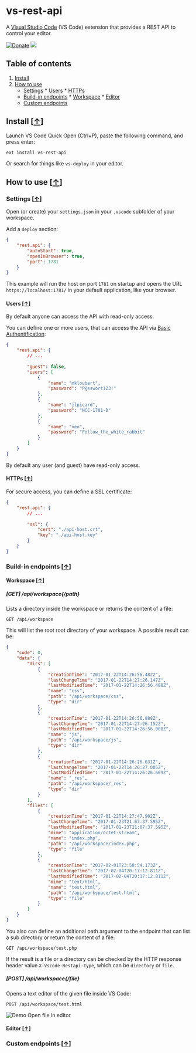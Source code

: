 # vs-rest-api

A [Visual Studio Code](https://code.visualstudio.com/) (VS Code) extension that provides a REST API to control your editor.

[![Donate](https://img.shields.io/badge/Donate-PayPal-green.svg)](https://www.paypal.com/cgi-bin/webscr?cmd=_s-xclick&hosted_button_id=9J3ZR95RJE2BA) [![](https://api.flattr.com/button/flattr-badge-large.png)](https://flattr.com/submit/auto?fid=o62pkd&url=https%3A%2F%2Fgithub.com%2Fmkloubert%2Fvs-rest-api)

## Table of contents

1. [Install](#install-)
2. [How to use](#how-to-use-)
   * [Settings](#settings-)
         * [Users](#users-)
         * [HTTPs](#https-)
   * [Build-in endpoints](#build-in-endpoints-)
         * [Workspace](#workspace-)
         * [Editor](#editor-)
   * [Custom endpoints](#custom-endpoints-)

## Install [[&uarr;](#table-of-contents)]

Launch VS Code Quick Open (Ctrl+P), paste the following command, and press enter:

```bash
ext install vs-rest-api
```

Or search for things like `vs-deploy` in your editor.

## How to use [[&uarr;](#table-of-contents)]

### Settings [[&uarr;](#how-to-use-)]

Open (or create) your `settings.json` in your `.vscode` subfolder of your workspace.

Add a `deploy` section:

```json
{
    "rest.api": {
        "autoStart": true,
        "openInBrowser": true,
        "port": 1781
    }
}
```

This example will run the host on port `1781` on startup and opens the URL `https://localhost:1781/` in your default application, like your browser.

#### Users [[&uarr;](#settings-)]

By default anyone can access the API with read-only access.

You can define one or more users, that can access the API via [Basic Authentification](https://en.wikipedia.org/wiki/Basic_access_authentication): 

```json
{
    "rest.api": {
        // ...
        
        "guest": false,
        "users": [
            {
                "name": "mkloubert",
                "password": "P@sswort123!"
            },
            {
                "name": "jlpicard",
                "password": "NCC-1701-D"
            },
            {
                "name": "neo",
                "password": "Follow_the_white_rabbit"
            }
        ]
    }
}
```

By default any user (and guest) have read-only access.

#### HTTPs [[&uarr;](#settings-)]

For secure access, you can define a SSL certificate:

```json
{
    "rest.api": {
        // ...
        
        "ssl": {
            "cert": "./api-host.crt",
            "key": "./api-host.key"
        }
    }
}
```

### Build-in endpoints [[&uarr;](#how-to-use-)]

#### Workspace [[&uarr;](#build-in-endpoints-)]

##### [GET] /api/workspace{/path}

Lists a directory inside the workspace or returns the content of a file:

```
GET /api/workspace
```

This will list the root root directory of your workspace. A possible result can be:

```json
{
    "code": 0,
    "data": {
        "dirs": [
            {
                "creationTime": "2017-01-22T14:26:56.482Z",
                "lastChangeTime": "2017-01-22T14:27:26.147Z",
                "lastModifiedTime": "2017-01-22T14:26:56.488Z",
                "name": "css",
                "path": "/api/workspace/css",
                "type": "dir"
            },
            {
                "creationTime": "2017-01-22T14:26:56.888Z",
                "lastChangeTime": "2017-01-22T14:27:26.152Z",
                "lastModifiedTime": "2017-01-22T14:26:56.908Z",
                "name": "js",
                "path": "/api/workspace/js",
                "type": "dir"
            },
            {
                "creationTime": "2017-01-22T14:26:26.631Z",
                "lastChangeTime": "2017-01-22T14:26:27.005Z",
                "lastModifiedTime": "2017-01-22T14:26:26.669Z",
                "name": "_res",
                "path": "/api/workspace/_res",
                "type": "dir"
            }
        ],
        "files": [
            {
                "creationTime": "2017-01-22T14:27:47.902Z",
                "lastChangeTime": "2017-01-23T21:07:37.595Z",
                "lastModifiedTime": "2017-01-23T21:07:37.595Z",
                "mime": "application/octet-stream",
                "name": "index.php",
                "path": "/api/workspace/index.php",
                "type": "file"
            },
            {
                "creationTime": "2017-02-01T23:58:54.173Z",
                "lastChangeTime": "2017-02-04T20:17:12.811Z",
                "lastModifiedTime": "2017-02-04T20:17:12.811Z",
                "mime": "text/html",
                "name": "test.html",
                "path": "/api/workspace/test.html",
                "type": "file"
            }
        ]
    }
}
```

You also can define an additional path argument to the endpoint that can list a sub directory or return the content of a file:

```
GET /api/workspace/test.php
```

If the result is a file or a directory can be checked by the HTTP response header value `X-Vscode-Restapi-Type`, which can be `directory` or `file`.

##### [POST] /api/workspace{/file}

Opens a text editor of the given file inside VS Code:

```
POST /api/workspace/test.html
```

![Demo Open file in editor](https://raw.githubusercontent.com/mkloubert/vs-rest-api/master/demos/demo1.gif)

#### Editor [[&uarr;](#build-in-endpoints-)]

### Custom endpoints [[&uarr;](#how-to-use-)]
